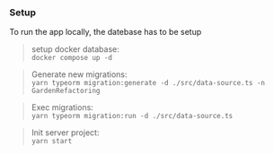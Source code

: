 ### Setup
To run the app locally, the datebase has to be setup
>setup docker database: \
`docker compose up -d`

>Generate new migrations: \
`yarn typeorm migration:generate -d ./src/data-source.ts -n GardenRefactoring`

>Exec migrations: \
`yarn typeorm migration:run -d ./src/data-source.ts`

>Init server project: \
`yarn start`
 